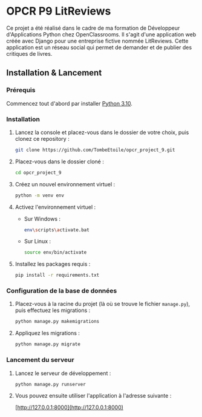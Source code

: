 # OPCR P9 LitReviews

Ce projet a été réalisé dans le cadre de ma formation de Développeur d'Applications Python chez OpenClassrooms. Il s'agit d'une application web créée avec Django pour une entreprise fictive nommée LitReviews. Cette application est un réseau social qui permet de demander et de publier des critiques de livres.

## Installation & Lancement

### Prérequis

Commencez tout d'abord par installer [Python 3.10](https://www.python.org/downloads/release/python-3100/).

### Installation

1. Lancez la console et placez-vous dans le dossier de votre choix, puis clonez ce repository :

    ```bash
    git clone https://github.com/TombeEtoile/opcr_project_9.git
    ```

2. Placez-vous dans le dossier cloné :

    ```bash
    cd opcr_project_9
    ```

3. Créez un nouvel environnement virtuel :

    ```bash
    python -m venv env
    ```

4. Activez l'environnement virtuel :

    - Sur Windows :

      ```bash
      env\scripts\activate.bat
      ```

    - Sur Linux :

      ```bash
      source env/bin/activate
      ```

5. Installez les packages requis :

    ```bash
    pip install -r requirements.txt
    ```

### Configuration de la base de données

1. Placez-vous à la racine du projet (là où se trouve le fichier `manage.py`), puis effectuez les migrations :

    ```bash
    python manage.py makemigrations
    ```

2. Appliquez les migrations :

    ```bash
    python manage.py migrate
    ```

### Lancement du serveur

1. Lancez le serveur de développement :

    ```bash
    python manage.py runserver
    ```

2. Vous pouvez ensuite utiliser l'application à l'adresse suivante :

    [http://127.0.0.1:8000](http://127.0.0.1:8000)
